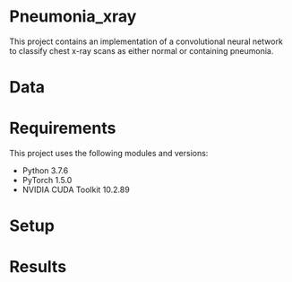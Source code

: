 # Pneumonia_xray
This project contains an implementation of a convolutional neural network to classify chest x-ray scans as either normal or containing pneumonia. 

# Data

# Requirements
This project uses the following modules and versions:
* Python 3.7.6
* PyTorch 1.5.0
* NVIDIA CUDA Toolkit 10.2.89


# Setup

# Results
